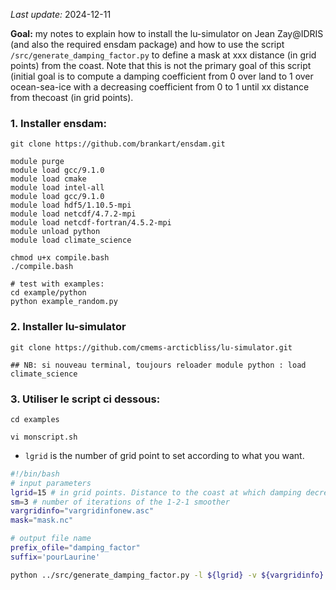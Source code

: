 _Last update:_ 2024-12-11

__Goal:__ my notes to explain how to install the lu-simulator on Jean Zay@IDRIS (and also the required ensdam package) and how to use the script `/src/generate_damping_factor.py`
 to define a mask at xxx distance (in grid points) from the coast. Note that this is not the primary goal of this script (initial goal is to compute a damping coefficient from 0 over land to 1 over ocean-sea-ice with a decreasing coefficient from 0 to 1 until xx distance from thecoast (in grid points).

### 1. Installer ensdam:
```
git clone https://github.com/brankart/ensdam.git

module purge
module load gcc/9.1.0
module load cmake
module load intel-all
module load gcc/9.1.0
module load hdf5/1.10.5-mpi
module load netcdf/4.7.2-mpi
module load netcdf-fortran/4.5.2-mpi
module unload python
module load climate_science

chmod u+x compile.bash
./compile.bash

# test with examples:
cd example/python
python example_random.py

```

### 2. Installer lu-simulator
```
git clone https://github.com/cmems-arcticbliss/lu-simulator.git

## NB: si nouveau terminal, toujours reloader module python : load climate_science
```

### 3. Utiliser le script ci dessous:

```
cd examples

vi monscript.sh
```

* `lgrid` is the number of grid point to set according to what you want.
  
```bash
#!/bin/bash
# input parameters
lgrid=15 # in grid points. Distance to the coast at which damping decreases 
sm=3 # number of iterations of the 1-2-1 smoother
vargridinfo="vargridinfonew.asc"
mask="mask.nc"

# output file name
prefix_ofile="damping_factor"
suffix='pourLaurine'

python ../src/generate_damping_factor.py -l ${lgrid} -v ${vargridinfo} -mask ${mask} -s ${sm}  -o ${prefix_ofile}_lgrid${lgrid}_sm${sm}_${suffix}.nc
        
```

